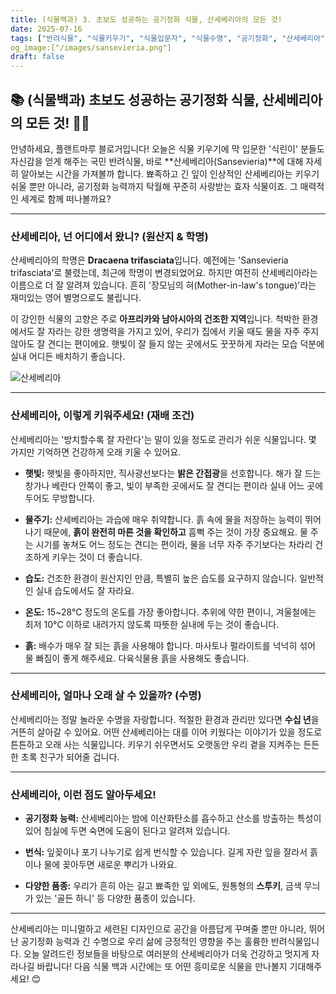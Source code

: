```yaml
---
title: (식물백과) 3. 초보도 성공하는 공기정화 식물, 산세베리아의 모든 것! 
date: 2025-07-16
tags: ["반려식물", "식물키우기", "식물입문자", "식물수명", "공기정화", "산세베리아"]
og_image:["/images/sansevieria.png"]
draft: false
---
```


## 📚 (식물백과) 초보도 성공하는 공기정화 식물, 산세베리아의 모든 것! 🌵💚

안녕하세요, 플랜트마루 블로거입니다! 오늘은 식물 키우기에 막 입문한 '식린이' 분들도 자신감을 얻게 해주는 국민 반려식물, 바로 **산세베리아(Sansevieria)**에 대해 자세히 알아보는 시간을 가져볼까 합니다. 뾰족하고 긴 잎이 인상적인 산세베리아는 키우기 쉬울 뿐만 아니라, 공기정화 능력까지 탁월해 꾸준히 사랑받는 효자 식물이죠. 그 매력적인 세계로 함께 떠나볼까요?

---

### 산세베리아, 넌 어디에서 왔니? (원산지 & 학명)

산세베리아의 학명은 **Dracaena trifasciata**입니다. 예전에는 'Sansevieria trifasciata'로 불렸는데, 최근에 학명이 변경되었어요. 하지만 여전히 산세베리아라는 이름으로 더 잘 알려져 있습니다. 흔히 '장모님의 혀(Mother-in-law's tongue)'라는 재미있는 영어 별명으로도 불립니다.

이 강인한 식물의 고향은 주로 **아프리카와 남아시아의 건조한 지역**입니다. 척박한 환경에서도 잘 자라는 강한 생명력을 가지고 있어, 우리가 집에서 키울 때도 물을 자주 주지 않아도 잘 견디는 편이에요. 햇빛이 잘 들지 않는 곳에서도 꿋꿋하게 자라는 모습 덕분에 실내 어디든 배치하기 좋습니다.

![산세베리아](/images/sansevieria.png)

---

### 산세베리아, 이렇게 키워주세요! (재배 조건)

산세베리아는 '방치할수록 잘 자란다'는 말이 있을 정도로 관리가 쉬운 식물입니다. 몇 가지만 기억하면 건강하게 오래 키울 수 있어요.

- **햇빛:** 햇빛을 좋아하지만, 직사광선보다는 **밝은 간접광**을 선호합니다. 해가 잘 드는 창가나 베란다 안쪽이 좋고, 빛이 부족한 곳에서도 잘 견디는 편이라 실내 어느 곳에 두어도 무방합니다.
    
- **물주기:** 산세베리아는 과습에 매우 취약합니다. 흙 속에 물을 저장하는 능력이 뛰어나기 때문에, **흙이 완전히 마른 것을 확인하고** 흠뻑 주는 것이 가장 중요해요. 물 주는 시기를 놓쳐도 어느 정도는 견디는 편이라, 물을 너무 자주 주기보다는 차라리 건조하게 키우는 것이 더 좋습니다.
    
- **습도:** 건조한 환경이 원산지인 만큼, 특별히 높은 습도를 요구하지 않습니다. 일반적인 실내 습도에서도 잘 자라요.
    
- **온도:** 15~28°C 정도의 온도를 가장 좋아합니다. 추위에 약한 편이니, 겨울철에는 최저 10°C 이하로 내려가지 않도록 따뜻한 실내에 두는 것이 좋습니다.
    
- **흙:** 배수가 매우 잘 되는 흙을 사용해야 합니다. 마사토나 펄라이트를 넉넉히 섞어 물 빠짐이 좋게 해주세요. 다육식물용 흙을 사용해도 좋습니다.
    

---

### 산세베리아, 얼마나 오래 살 수 있을까? (수명)

산세베리아는 정말 놀라운 수명을 자랑합니다. 적절한 환경과 관리만 있다면 **수십 년**을 거뜬히 살아갈 수 있어요. 어떤 산세베리아는 대를 이어 키웠다는 이야기가 있을 정도로 튼튼하고 오래 사는 식물입니다. 키우기 쉬우면서도 오랫동안 우리 곁을 지켜주는 든든한 초록 친구가 되어줄 겁니다.

---

### 산세베리아, 이런 점도 알아두세요!

- **공기정화 능력:** 산세베리아는 밤에 이산화탄소를 흡수하고 산소를 방출하는 특성이 있어 침실에 두면 숙면에 도움이 된다고 알려져 있습니다.
    
- **번식:** 잎꽂이나 포기 나누기로 쉽게 번식할 수 있습니다. 길게 자란 잎을 잘라서 흙이나 물에 꽂아두면 새로운 뿌리가 나와요.
    
- **다양한 품종:** 우리가 흔히 아는 길고 뾰족한 잎 외에도, 원통형의 **스투키**, 금색 무늬가 있는 '골든 하니' 등 다양한 품종이 있습니다.
    

---

산세베리아는 미니멀하고 세련된 디자인으로 공간을 아름답게 꾸며줄 뿐만 아니라, 뛰어난 공기정화 능력과 긴 수명으로 우리 삶에 긍정적인 영향을 주는 훌륭한 반려식물입니다. 오늘 알려드린 정보들을 바탕으로 여러분의 산세베리아가 더욱 건강하고 멋지게 자라나길 바랍니다! 다음 식물 백과 시간에는 또 어떤 흥미로운 식물을 만나볼지 기대해주세요! 😊